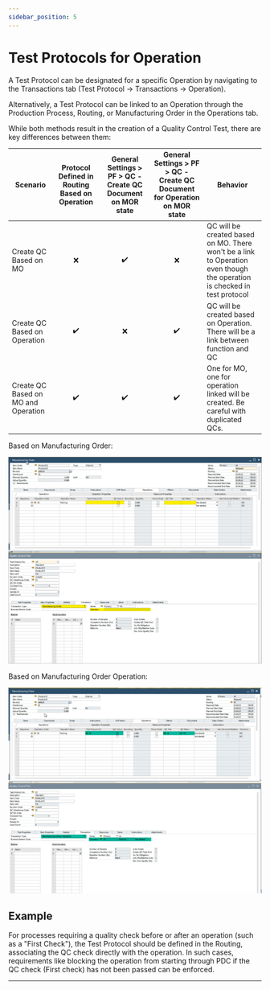 ```yaml
---
sidebar_position: 5
---
```


# Test Protocols for Operation

A Test Protocol can be designated for a specific Operation by navigating to the Transactions tab (Test Protocol → Transactions → Operation).

Alternatively, a Test Protocol can be linked to an Operation through the Production Process, Routing, or Manufacturing Order in the Operations tab.

While both methods result in the creation of a Quality Control Test, there are key differences between them:

|              Scenario               | Protocol Defined in Routing Based on Operation | General Settings > PF > QC - Create QC Document on MOR state | General Settings > PF > QC - Create QC Document for Operation on MOR state |                                                         Behavior                                                         |
| ----------------------------------- | :--------------------------------------------: | :----------------------------------------------------------: | :------------------------------------------------------------------------: | ------------------------------------------------------------------------------------------------------------------------ |
|        Create QC Based on MO        |                      :x:                       |                      :heavy_check_mark:                      |                                    :x:                                     | QC will be created based on MO. There won't be a link to Operation even though the operation is checked in test protocol |
|    Create QC Based on Operation     |               :heavy_check_mark:               |                             :x:                              |                             :heavy_check_mark:                             |                   QC will be created based on Operation. There will be a link between function and QC                    |
| Create QC Based on MO and Operation |               :heavy_check_mark:               |                      :heavy_check_mark:                      |                             :heavy_check_mark:                             |                  One for MO, one for operation linked will be created. Be careful with duplicated QCs.                   |

Based on Manufacturing Order:

![Based on Manufacturing Order](./media/test-protocol-for-operation/operation-based-on-mo.webp)

Based on Manufacturing Order Operation:

![Based on Manufacturing Order Operation](./media/test-protocol-for-operation/operation-based-on-mo-operation.webp)

## Example

For processes requiring a quality check before or after an operation (such as a "First Check"), the Test Protocol should be defined in the Routing, associating the QC check directly with the operation. In such cases, requirements like blocking the operation from starting through PDC if the QC check (First check) has not been passed can be enforced.

---
